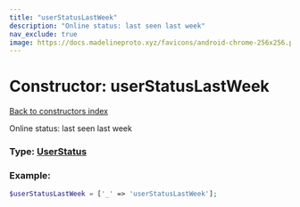 ```yaml
---
title: "userStatusLastWeek"
description: "Online status: last seen last week"
nav_exclude: true
image: https://docs.madelineproto.xyz/favicons/android-chrome-256x256.png
---
```

# Constructor: userStatusLastWeek  
[Back to constructors index](/API_docs/constructors/index.md)



Online status: last seen last week




### Type: [UserStatus](/API_docs/types/UserStatus.md)


### Example:

```php
$userStatusLastWeek = ['_' => 'userStatusLastWeek'];
```  

